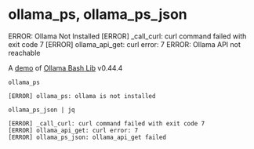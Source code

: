 # ollama_ps, ollama_ps_json
ERROR: Ollama Not Installed
[ERROR] _call_curl: curl command failed with exit code 7
[ERROR] ollama_api_get: curl error: 7
ERROR: Ollama API not reachable

A [demo](../README.md#demos) of [Ollama Bash Lib](https://github.com/attogram/ollama-bash-lib) v0.44.4

`ollama_ps`
```
[ERROR] ollama_ps: ollama is not installed
```

`ollama_ps_json | jq`
```
[ERROR] _call_curl: curl command failed with exit code 7
[ERROR] ollama_api_get: curl error: 7
[ERROR] ollama_ps_json: ollama_api_get failed
```
